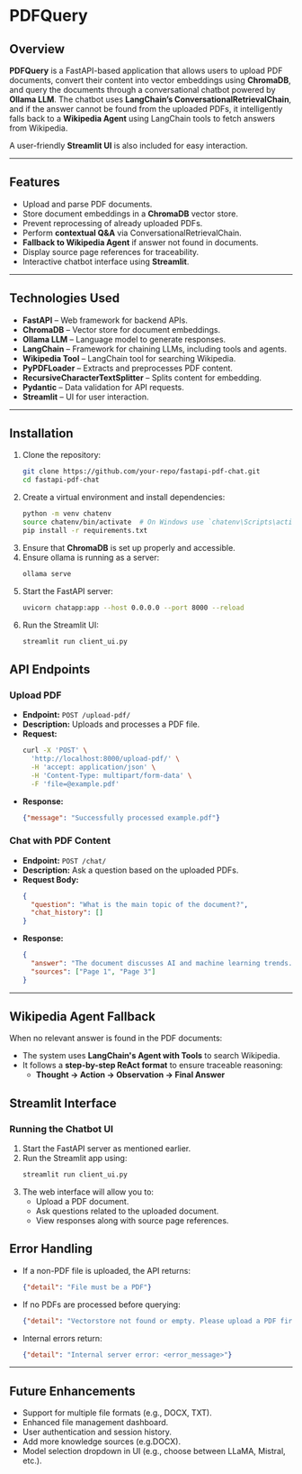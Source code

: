 # PDFQuery

## Overview

**PDFQuery** is a FastAPI-based application that allows users to upload PDF documents, convert their content into vector embeddings using **ChromaDB**, and query the documents through a conversational chatbot powered by **Ollama LLM**. The chatbot uses **LangChain’s ConversationalRetrievalChain**, and if the answer cannot be found from the uploaded PDFs, it intelligently falls back to a **Wikipedia Agent** using LangChain tools to fetch answers from Wikipedia.

A user-friendly **Streamlit UI** is also included for easy interaction.

---


## Features

- Upload and parse PDF documents.
- Store document embeddings in a **ChromaDB** vector store.
- Prevent reprocessing of already uploaded PDFs.
- Perform **contextual Q&A** via ConversationalRetrievalChain.
- **Fallback to Wikipedia Agent** if answer not found in documents.
- Display source page references for traceability.
- Interactive chatbot interface using **Streamlit**.

---

## Technologies Used

- **FastAPI** – Web framework for backend APIs.
- **ChromaDB** – Vector store for document embeddings.
- **Ollama LLM** – Language model to generate responses.
- **LangChain** – Framework for chaining LLMs, including tools and agents.
- **Wikipedia Tool** – LangChain tool for searching Wikipedia.
- **PyPDFLoader** – Extracts and preprocesses PDF content.
- **RecursiveCharacterTextSplitter** – Splits content for embedding.
- **Pydantic** – Data validation for API requests.
- **Streamlit** – UI for user interaction.

---

## Installation
1. Clone the repository:
   ```bash
   git clone https://github.com/your-repo/fastapi-pdf-chat.git
   cd fastapi-pdf-chat
   ```
2. Create a virtual environment and install dependencies:
   ```bash
   python -m venv chatenv
   source chatenv/bin/activate  # On Windows use `chatenv\Scripts\activate`
   pip install -r requirements.txt
   ```
3. Ensure that **ChromaDB** is set up properly and accessible.
4. Ensure ollama is running as a server:
   ```bash
   ollama serve
   ```
5. Start the FastAPI server:
   ```bash
   uvicorn chatapp:app --host 0.0.0.0 --port 8000 --reload
   ```
6. Run the Streamlit UI:
   ```bash
   streamlit run client_ui.py
   ```

## API Endpoints
### Upload PDF
- **Endpoint:** `POST /upload-pdf/`
- **Description:** Uploads and processes a PDF file.
- **Request:**
  ```bash
  curl -X 'POST' \
    'http://localhost:8000/upload-pdf/' \
    -H 'accept: application/json' \
    -H 'Content-Type: multipart/form-data' \
    -F 'file=@example.pdf'
  ```
- **Response:**
  ```json
  {"message": "Successfully processed example.pdf"}
  ```

### Chat with PDF Content
- **Endpoint:** `POST /chat/`
- **Description:** Ask a question based on the uploaded PDFs.
- **Request Body:**
  ```json
  {
    "question": "What is the main topic of the document?",
    "chat_history": []
  }
  ```
- **Response:**
  ```json
  {
    "answer": "The document discusses AI and machine learning trends.",
    "sources": ["Page 1", "Page 3"]
  }
  ```

---

## Wikipedia Agent Fallback

When no relevant answer is found in the PDF documents:

- The system uses **LangChain's Agent with Tools** to search Wikipedia.
- It follows a **step-by-step ReAct format** to ensure traceable reasoning:
  - **Thought → Action → Observation → Final Answer**

## Streamlit Interface
### Running the Chatbot UI
1. Start the FastAPI server as mentioned earlier.
2. Run the Streamlit app using:
   ```bash
   streamlit run client_ui.py
   ```
3. The web interface will allow you to:
   - Upload a PDF document.
   - Ask questions related to the uploaded document.
   - View responses along with source page references.

## Error Handling
- If a non-PDF file is uploaded, the API returns:
  ```json
  {"detail": "File must be a PDF"}
  ```
- If no PDFs are processed before querying:
  ```json
  {"detail": "Vectorstore not found or empty. Please upload a PDF first."}
  ```
- Internal errors return:
  ```json
  {"detail": "Internal server error: <error_message>"}
  ```
---

## Future Enhancements

- Support for multiple file formats (e.g., DOCX, TXT).
- Enhanced file management dashboard.
- User authentication and session history.
- Add more knowledge sources (e.g.DOCX).
- Model selection dropdown in UI (e.g., choose between LLaMA, Mistral, etc.).

